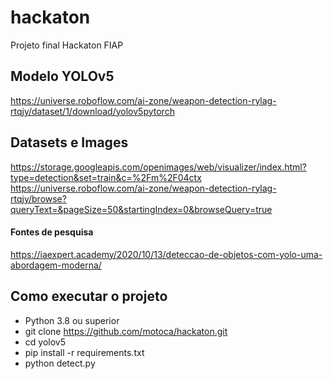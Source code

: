# hackaton
Projeto final Hackaton FIAP

## Modelo YOLOv5
https://universe.roboflow.com/ai-zone/weapon-detection-rylag-rtqjy/dataset/1/download/yolov5pytorch

## Datasets e Images
https://storage.googleapis.com/openimages/web/visualizer/index.html?type=detection&set=train&c=%2Fm%2F04ctx
https://universe.roboflow.com/ai-zone/weapon-detection-rylag-rtqjy/browse?queryText=&pageSize=50&startingIndex=0&browseQuery=true

#### Fontes de pesquisa
https://iaexpert.academy/2020/10/13/deteccao-de-objetos-com-yolo-uma-abordagem-moderna/


## Como executar o projeto
- Python 3.8 ou superior
- git clone https://github.com/motoca/hackaton.git
- cd yolov5
- pip install -r requirements.txt
- python detect.py
